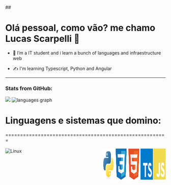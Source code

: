 ##<h1>Olá pessoal, como vão? me chamo Lucas Scarpelli 👋</h1>


- 🌱 I’m a IT student and i learn a bunch of languages and infraestructure web</p>
- ✍ I'm learning Typescript, Python and Angular
--------------------------------------------------------------------------------
<div>
  <h3>Stats from GitHub:</h3>
  <a>
    <img height="180cm" src="https://github-readme-stats.vercel.app/api?username=malaco776&show_icons=true&theme=radical"/>
    <img src="https://github-readme-stats.vercel.app/api/top-langs?username=malaco776&locale=en&hide_title=false&layout=compact&card_width=320&langs_count=5&theme=dracula&hide_border=false" height="180" alt="languages graph"  />
</div>
 </a>
</div>
<h1>Linguagens e sistemas que domino:</h1>
=======================================================
<div style="display: inline_block"><br>
  <img align="right" alt="-Js" height="100" width="40" src="https://raw.githubusercontent.com/devicons/devicon/master/icons/javascript/javascript-plain.svg">
  <img align="right" alt="-Ts" height="100" width="40" src="https://raw.githubusercontent.com/devicons/devicon/master/icons/typescript/typescript-plain.svg">
  <img align="right" alt="-HTML" height="100" width="40" src="https://raw.githubusercontent.com/devicons/devicon/master/icons/html5/html5-original.svg">
  <img align="right" alt="CSS" height="100" width="40" src="https://raw.githubusercontent.com/devicons/devicon/master/icons/css3/css3-original.svg">
  <img align="right" alt="Python" height="100" width="40" src="https://raw.githubusercontent.com/devicons/devicon/master/icons/python/python-original.svg">
  <img aliign="right" alt="Linux" height="100" width="40" src="https://cdn.jsdelivr.net/gh/devicons/devicon@latest/icons/linux/linux-original.svg"/>
</div>
